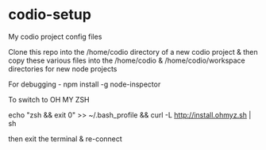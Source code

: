 codio-setup
===========

My codio project config files

Clone this repo into the /home/codio directory of a new codio project & then copy these various files into the /home/codio & /home/codio/workspace directories for new node projects

For debugging - npm install -g node-inspector


To switch to OH MY ZSH

echo "zsh && exit 0" >> ~/.bash_profile &&  curl -L http://install.ohmyz.sh | sh 

then exit the terminal & re-connect

